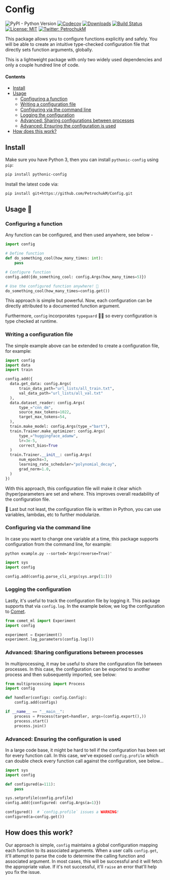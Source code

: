 # Config

![PyPI - Python Version](https://img.shields.io/pypi/pyversions/pythonic-config.svg?style=flat-square)
[![Codecov](https://img.shields.io/codecov/c/github/PetrochukM/HParams/master.svg?style=flat-square)](https://codecov.io/gh/PetrochukM/HParams)
[![Downloads](http://pepy.tech/badge/pythonic-config)](http://pepy.tech/project/pythonic-config)
[![Build Status](https://img.shields.io/travis/PetrochukM/HParams/master.svg?style=flat-square)](https://travis-ci.com/PetrochukM/HParams)
[![License: MIT](https://img.shields.io/badge/License-MIT-brightgreen.svg?style=flat-square)](https://opensource.org/licenses/MIT)
[![Twitter: PetrochukM](https://img.shields.io/twitter/follow/MPetrochuk.svg?style=social)](https://twitter.com/MPetrochuk)

This package allows you to configure functions explicitly and safely. You will be able to create an
intuitive type-checked configuration file that directly sets function arguments, globally.

This is a lightweight package with only two widely used dependencies and only a couple hundred line
of code.

#### Contents

- [Install](#install)
- [Usage](#usage)
  - [Configuring a function](#configuring-a-function)
  - [Writing a configuration file](#writing-a-configuration-file)
  - [Configuring via the command line](#configuring-via-the-command-line)
  - [Logging the configuration](#logging-the-configuration)
  - [Advanced: Sharing configurations between processes](#advanced-sharing-configurations-between-processes)
  - [Advanced: Ensuring the configuration is used](#advanced-ensuring-the-configuration-is-used)
- [How does this work?](#how-does-this-work)

## Install

Make sure you have Python 3, then you can install `pythonic-config` using `pip`:

```bash
pip install pythonic-config
```

Install the latest code via:

```bash
pip install git+https://github.com/PetrochukM/Config.git
```

## Usage 🤗

### Configuring a function

Any function can be configured, and then used anywhere, see below -

```python
import config

# Define function
def do_something_cool(how_many_times: int):
    pass

# Configure function
config.add({do_something_cool: config.Args(how_many_times=5)})

# Use the configured function anywhere! 🎉
do_something_cool(how_many_times=config.get())
```

This approach is simple but powerful. Now, each configuration can be directly attributed to a
documented function argument.

Furthermore, `config` incorporates `typeguard` 💂‍♀️ so every configuration is type checked at runtime.

### Writing a configuration file

The simple example above can be extended to create a configuration file, for example:

```python
import config
import data
import train

config.add({
  data.get_data: config.Args(
      train_data_path="url_lists/all_train.txt",
      val_data_path="url_lists/all_val.txt"
  ),
  data.dataset_reader: config.Args(
      type_="cnn_dm",
      source_max_tokens=1022,
      target_max_tokens=54,
  ),
  train.make_model: config.Args(type_="bart"),
  train.Trainer.make_optimizer: config.Args(
      type_="huggingface_adamw",
      lr=3e-5,
      correct_bias=True
  )
  train.Trainer.__init__: config.Args(
      num_epochs=3,
      learning_rate_scheduler="polynomial_decay",
      grad_norm=1.0,
  )
})
```

With this approach, this configuration file will make it clear which (hyper)parameters are set and
where. This improves overall readability of the configuration file.

🐍 Last but not least, the configuration file is written in Python, you can use variables, lambdas,
etc to further modularize.

### Configuring via the command line

In case you want to change one variable at a time, this package supports configuration from the
command line, for example:

```console
python example.py --sorted='Args(reverse=True)'
```

```python
import sys
import config

config.add(config.parse_cli_args(sys.argv[1:]))
```

### Logging the configuration

Lastly, it's useful to track the configuration file by logging it. This package supports that
via `config.log`. In the example below, we log the configuration to
[Comet](https://www.comet.ml/).

```python
from comet_ml import Experiment
import config

experiment = Experiment()
experiment.log_parameters(config.log())
```

### Advanced: Sharing configurations between processes

In multiprocessing, it may be useful to share the configuration file between processes. In this
case, the configuration can be exported to another process and then subsequently imported, see
below:

```python
from multiprocessing import Process
import config

def handler(configs: config.Config):
    config.add(configs)

if __name__ == "__main__":
    process = Process(target=handler, args=(config.export(),))
    process.start()
    process.join()
```

### Advanced: Ensuring the configuration is used

In a large code base, it might be hard to tell if the configuration has been set for every function
call. In this case, we've exposed `config.profile` which can double check every function call
against the configuration, see below...

```python
import sys
import config

def configured(a=111):
    pass

sys.setprofile(config.profile)
config.add({configured: config.Args(a=1)})

configured()  # `config.profile` issues a WARNING!
configured(a=config.get())
```

## How does this work?

Our approach is simple, `config` maintains a global configuration mapping each function to its
associated arguments. When a user calls `config.get`, it'll attempt to parse the code to determine
the calling function and associated argument. In most cases, this will be successful and it will
fetch the appropriate value. If it's not successful, it'll `raise` an error that'll help you fix
the issue.
